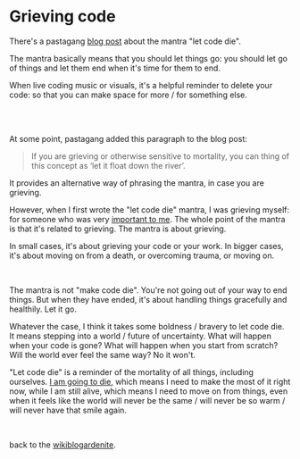 # Grieving code

There's a pastagang [blog post](https://www.pastagang.cc/blog/let-code-die/) about the mantra "let code die".

The mantra basically means that you should let things go: you should let go of things and let them end when it's time for them to end.

When live coding music or visuals, it's a helpful reminder to delete your code: so that you can make space for more / for something else.

<br>

<br>

At some point, pastagang added this paragraph to the blog post:

> If you are grieving or otherwise sensitive to mortality, you can thing of this concept as ‘let it float down the river’. 

It provides an alternative way of phrasing the mantra, in case you are grieving. 

However, when I first wrote the "let code die" mantra, I was grieving myself: for someone who was very [important to me](https://www.todepond.com/wikiblogarden/life/death/complicated/). The whole point of the mantra is that it's related to grieving. The mantra is about grieving.

In small cases, it's about grieving your code or your work. In bigger cases, it's about moving on from a death, or overcoming trauma, or moving on.

<br>

The mantra is not "make code die". You're not going out of your way to end things. But when they have ended, it's about handling things gracefully and healthily. Let it go.

Whatever the case, I think it takes some boldness / bravery to let code die. It means stepping into a world / future of uncertainty. What will happen when your code is gone? What will happen when you start from scratch? Will the world ever feel the same way? No it won't. 

"Let code die" is a reminder of the mortality of all things, including ourselves. [I am going to die](https://www.todepond.com/wikiblogarden/sayings/i-am-going-to-die/), which means I need to make the most of it right now, while I am still alive, which means I need to move on from things, even when it feels like the world will never be the same / will never be so warm / will never have that smile again.

<br>

back to the [wikiblogardenite](/wikiblogardenite).
